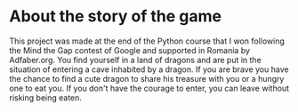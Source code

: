 # About the story of the game 
This project was made at the end of the Python course that I won following the Mind the Gap contest of Google and supported in Romania by Adfaber.org. You find yourself in a land of dragons and are put in the situation of entering a cave inhabited by a dragon. If you are brave you have the chance to find a cute dragon to share his treasure with you or a hungry one to eat you. If you don't have the courage to enter, you can leave without risking being eaten.
